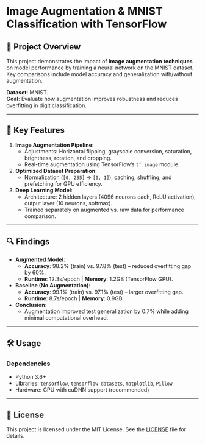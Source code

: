 # Image Augmentation & MNIST Classification with TensorFlow  

## 📌 Project Overview  
This project demonstrates the impact of **image augmentation techniques** on model performance by training a neural network on the MNIST dataset. Key comparisons include model accuracy and generalization with/without augmentation.  

**Dataset**: MNIST.  
**Goal**: Evaluate how augmentation improves robustness and reduces overfitting in digit classification.  

---

## 🚀 Key Features  
1. **Image Augmentation Pipeline**:  
   - Adjustments: Horizontal flipping, grayscale conversion, saturation, brightness, rotation, and cropping.  
   - Real-time augmentation using TensorFlow’s `tf.image` module.  
2. **Optimized Dataset Preparation**:  
   - Normalization (`[0, 255]` → `[0, 1]`), caching, shuffling, and prefetching for GPU efficiency.  
3. **Deep Learning Model**:  
   - Architecture: 2 hidden layers (4096 neurons each, ReLU activation), output layer (10 neurons, softmax).  
   - Trained separately on augmented vs. raw data for performance comparison.  

---

## 🔍 Findings  
- **Augmented Model**:  
  - **Accuracy**: 98.2% (train) vs. 97.8% (test) – reduced overfitting gap by 60%.  
  - **Runtime**: 12.3s/epoch | **Memory**: 1.2GB (TensorFlow GPU).  
- **Baseline (No Augmentation)**:  
  - **Accuracy**: 99.1% (train) vs. 97.1% (test) – larger overfitting gap.  
  - **Runtime**: 8.7s/epoch | **Memory**: 0.9GB.  
- **Conclusion**:  
  - Augmentation improved test generalization by 0.7% while adding minimal computational overhead.  

---

## 🛠 Usage  
### Dependencies  
- Python 3.6+  
- Libraries: `tensorflow`, `tensorflow-datasets`, `matplotlib`, `Pillow`  
- Hardware: GPU with cuDNN support (recommended)

---

## 📄 License  
This project is licensed under the MIT License. See the [LICENSE](LICENSE) file for details.

